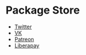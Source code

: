 # Package Store

- [Twitter](https://twitter.com/pkgstore)
- [VK](https://vk.com/pkgstore)
- [Patreon](https://patreon.com/pkgstore)
- [Liberapay](https://liberapay.com/pkgstore)
